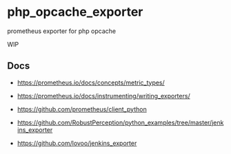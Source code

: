 # php_opcache_exporter
prometheus exporter for php opcache

WIP

## Docs

* https://prometheus.io/docs/concepts/metric_types/

* https://prometheus.io/docs/instrumenting/writing_exporters/

* https://github.com/prometheus/client_python

* https://github.com/RobustPerception/python_examples/tree/master/jenkins_exporter

* https://github.com/lovoo/jenkins_exporter
